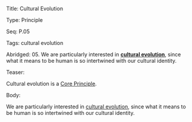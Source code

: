 Title:  Cultural Evolution

Type:   Principle

Seq:    P.05

Tags:   cultural evolution

Abridged: 05. We are particularly interested in **[cultural evolution](https://www.practopians.org/tags/cultural-evolution.html)**, since what it means to be human is so intertwined with our cultural identity.

Teaser: 
 
Cultural evolution is a [Core Principle](../core/principles.html).


Body:   
 
We are particularly interested in [cultural evolution][cultural-evolution], since what it means to be human is so intertwined with our cultural identity.


[cultural-evolution]: ../tags/cultural-evolution.html

